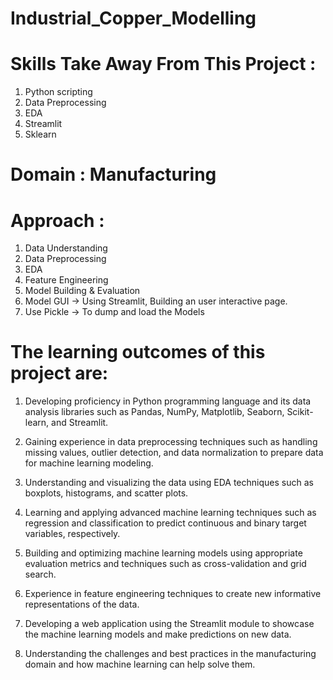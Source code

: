# Industrial_Copper_Modelling

# Skills Take Away From This Project : 

 1) Python scripting
 2) Data Preprocessing
 3) EDA
 4) Streamlit
 5) Sklearn

# Domain :   Manufacturing

# Approach :

1) Data Understanding
2) Data Preprocessing
3) EDA
4) Feature Engineering
5) Model Building & Evaluation
6) Model GUI -> Using Streamlit, Building an user interactive page.
7) Use Pickle -> To dump and load the Models

#  The learning outcomes of this project are:

 1. Developing proficiency in Python programming language and its data analysis
 libraries such as Pandas, NumPy, Matplotlib, Seaborn, Scikit-learn, and
 Streamlit.

 2. Gaining experience in data preprocessing techniques such as handling missing
 values, outlier detection, and data normalization to prepare data for machine
 learning modeling.

 3. Understanding and visualizing the data using EDA techniques such as
 boxplots, histograms, and scatter plots.

 4. Learning and applying advanced machine learning techniques such as
 regression and classification to predict continuous and binary target variables,
 respectively.

 5. Building and optimizing machine learning models using appropriate evaluation
 metrics and techniques such as cross-validation and grid search.

 6. Experience in feature engineering techniques to create new informative
 representations of the data.

 7. Developing a web application using the Streamlit module to showcase the
 machine learning models and make predictions on new data.

 8. Understanding the challenges and best practices in the manufacturing domain
 and how machine learning can help solve them.
